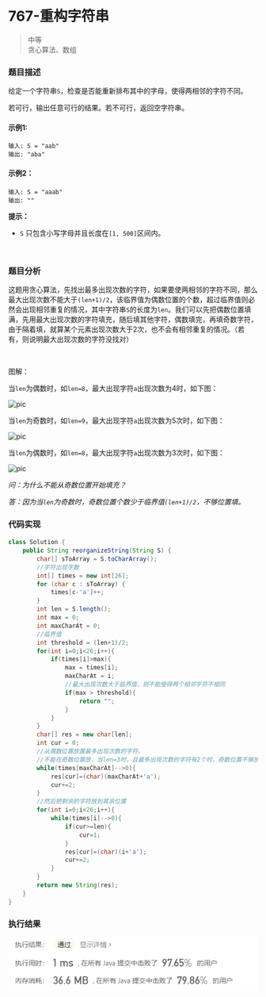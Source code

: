 # 767-重构字符串

> 中等  
> 贪心算法、数组

### 题目描述

给定一个字符串`S`，检查是否能重新排布其中的字母，使得两相邻的字符不同。

若可行，输出任意可行的结果。若不可行，返回空字符串。

#### 示例1:

```
输入: S = "aab"
输出: "aba"
```

#### 示例2：

```
输入: S = "aaab"
输出: ""
```

**提示：**

- `S` 只包含小写字母并且长度在`[1, 500]`区间内。

</br>

### 题目分析

这题用贪心算法，先找出最多出现次数的字符，如果要使两相邻的字符不同，那么最大出现次数不能大于`(len+1)/2`，该临界值为偶数位置的个数，超过临界值则必然会出现相邻重复的情况，其中字符串`S`的长度为`len`。我们可以先把偶数位置填满，先用最大出现次数的字符填充，随后填其他字符，偶数填完，再填奇数字符，由于隔着填，就算某个元素出现次数大于2次，也不会有相邻重复的情况。（若有，则说明最大出现次数的字符没找对）

</br>

图解：

当`len`为偶数时，如`len=8`，最大出现字符`a`出现次数为4时，如下图：

![pic](https://github.com/hinkleung/leetcode/blob/main/767-重构字符串/767-pic2.png)



当`len`为奇数时，如`len=9`，最大出现字符`a`出现次数为5次时，如下图：

![pic](https://github.com/hinkleung/leetcode/blob/main/767-重构字符串/767-pic1.png)



当`len`为偶数时，如`len=8`，最大出现字符`a`出现次数为3次时，如下图：

![pic](https://github.com/hinkleung/leetcode/blob/main/767-重构字符串/767-pic3.png)



*问：为什么不能从奇数位置开始填充？*

*答：因为当`len`为奇数时，奇数位置个数少于临界值`(len+1)/2`，不够位置填。*



### 代码实现

```java
class Solution {
    public String reorganizeString(String S) {
        char[] sToArray = S.toCharArray();
        //字符出现字数
        int[] times = new int[26];
        for (char c : sToArray) {
            times[c-'a']++;
        }
        int len = S.length();
        int max = 0;
        int maxCharAt = 0;
        //临界值
        int threshold = (len+1)/2;
        for(int i=0;i<26;i++){
            if(times[i]>max){
                max = times[i];
                maxCharAt = i;
                //最大出现次数大于临界值，则不能使得两个相邻字符不相同
                if(max > threshold){
                    return "";
                }
            }
        }
        char[] res = new char[len];
        int cur = 0;
        //从偶数位置放置最多出现次数的字符。
        //不能在奇数位置放，当len=3时，且最多出现次数的字符有2个时，奇数位置不够放
        while(times[maxCharAt]-->0){
            res[cur]=(char)(maxCharAt+'a');
            cur+=2;
        }
        //然后把剩余的字符放到其余位置
        for(int i=0;i<26;i++){
            while(times[i]-->0){
                if(cur>=len){
                    cur=1;
                }
                res[cur]=(char)(i+'a');
                cur+=2;
            }
        }
        return new String(res);
    }
}
```

### 执行结果

![pic](https://github.com/hinkleung/leetcode/blob/main/767-重构字符串/767-result.png)

